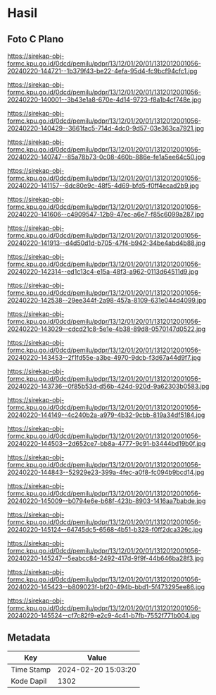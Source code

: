 # Hasil

## Foto C Plano

https://sirekap-obj-formc.kpu.go.id/0dcd/pemilu/pdpr/13/12/01/20/01/1312012001056-20240220-144721--1b379f43-be22-4efa-95d4-fc9bcf94cfc1.jpg

https://sirekap-obj-formc.kpu.go.id/0dcd/pemilu/pdpr/13/12/01/20/01/1312012001056-20240220-140001--3b43e1a8-670e-4d14-9723-f8a1b4cf748e.jpg

https://sirekap-obj-formc.kpu.go.id/0dcd/pemilu/pdpr/13/12/01/20/01/1312012001056-20240220-140429--3661fac5-714d-4dc0-9d57-03e363ca7921.jpg

https://sirekap-obj-formc.kpu.go.id/0dcd/pemilu/pdpr/13/12/01/20/01/1312012001056-20240220-140747--85a78b73-0c08-460b-886e-fe1a5ee64c50.jpg

https://sirekap-obj-formc.kpu.go.id/0dcd/pemilu/pdpr/13/12/01/20/01/1312012001056-20240220-141157--8dc80e9c-48f5-4d69-bfd5-f0ff4ecad2b9.jpg

https://sirekap-obj-formc.kpu.go.id/0dcd/pemilu/pdpr/13/12/01/20/01/1312012001056-20240220-141606--c4909547-12b9-47ec-a6e7-f85c6099a287.jpg

https://sirekap-obj-formc.kpu.go.id/0dcd/pemilu/pdpr/13/12/01/20/01/1312012001056-20240220-141913--d4d50d1d-b705-47f4-b942-34be4abd4b88.jpg

https://sirekap-obj-formc.kpu.go.id/0dcd/pemilu/pdpr/13/12/01/20/01/1312012001056-20240220-142314--ed1c13c4-e15a-48f3-a962-0113d64511d9.jpg

https://sirekap-obj-formc.kpu.go.id/0dcd/pemilu/pdpr/13/12/01/20/01/1312012001056-20240220-142538--29ee344f-2a98-457a-8109-631e044d4099.jpg

https://sirekap-obj-formc.kpu.go.id/0dcd/pemilu/pdpr/13/12/01/20/01/1312012001056-20240220-143029--cdcd21c8-5e1e-4b38-89d8-0570147d0522.jpg

https://sirekap-obj-formc.kpu.go.id/0dcd/pemilu/pdpr/13/12/01/20/01/1312012001056-20240220-143453--2f1fd55e-a3be-4970-9dcb-f3d67a44d9f7.jpg

https://sirekap-obj-formc.kpu.go.id/0dcd/pemilu/pdpr/13/12/01/20/01/1312012001056-20240220-143736--0f85b53d-d56b-424d-920d-9a62303b0583.jpg

https://sirekap-obj-formc.kpu.go.id/0dcd/pemilu/pdpr/13/12/01/20/01/1312012001056-20240220-144149--4c240b2a-a979-4b32-9cbb-819a34df5184.jpg

https://sirekap-obj-formc.kpu.go.id/0dcd/pemilu/pdpr/13/12/01/20/01/1312012001056-20240220-144503--2d652ce7-bb8a-4777-9c91-b3444bd19b0f.jpg

https://sirekap-obj-formc.kpu.go.id/0dcd/pemilu/pdpr/13/12/01/20/01/1312012001056-20240220-144843--52929e23-399a-4fec-a0f8-fc094b9bcd14.jpg

https://sirekap-obj-formc.kpu.go.id/0dcd/pemilu/pdpr/13/12/01/20/01/1312012001056-20240220-145009--b0794e6e-b68f-423b-8903-1416aa7babde.jpg

https://sirekap-obj-formc.kpu.go.id/0dcd/pemilu/pdpr/13/12/01/20/01/1312012001056-20240220-145124--64745dc5-6568-4b51-b328-f0ff2dca326c.jpg

https://sirekap-obj-formc.kpu.go.id/0dcd/pemilu/pdpr/13/12/01/20/01/1312012001056-20240220-145247--5eabcc84-2492-417d-9f9f-44b646ba28f3.jpg

https://sirekap-obj-formc.kpu.go.id/0dcd/pemilu/pdpr/13/12/01/20/01/1312012001056-20240220-145423--b809023f-bf20-494b-bbd1-5f473295ee86.jpg

https://sirekap-obj-formc.kpu.go.id/0dcd/pemilu/pdpr/13/12/01/20/01/1312012001056-20240220-145524--cf7c82f9-e2c9-4c41-b7fb-7552f771b004.jpg


## Metadata

| Key        | Value               |
| ---------- | ------------------- |
| Time Stamp | 2024-02-20 15:03:20 |
| Kode Dapil | 1302                |



